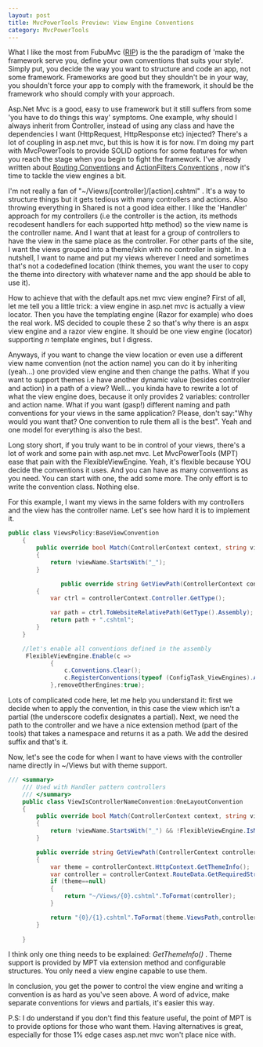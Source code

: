 ```yaml
---
layout: post
title: MvcPowerTools Preview: View Engine Conventions
category: MvcPowerTools
---
```


What I like the most from FubuMvc ([RIP](http://jeremydmiller.com/2014/04/03/im-throwing-in-the-towel-in-fubumvc/)) is the the paradigm of 'make the framework serve you, define your own conventions that suits your style'. Simply put, you decide the way you want to structure and code an app, not some framework. Frameworks are good but they shouldn't be in your way, you shouldn't force your app to comply with the framework, it should be the framework who should comply with your approach.

 Asp.Net Mvc is a good, easy to use framework but it still suffers from some 'you have to do things this way' symptoms. One example, why should I always inherit from Controller, instead of using any class and have the dependencies I want (HttpRequest, HttpResponse etc) injected? There's a lot of coupling in asp.net mvc, but this is how it is for now. I'm doing my part with MvcPowerTools to provide SOLID options for some features for when you reach the stage when you begin to fight the framework. I've already written about [Routing Conventions](http://www.sapiensworks.com/blog/post/2014/04/01/MvcPowerTools-Preview-Routing-Conventions.aspx) and [ActionFilters Conventions](http://www.sapiensworks.com/blog/post/2014/04/03/MvcPowerTools-Preview-Action-Filters-Conventions.aspx) , now it's time to tackle the view engines a bit.

 I'm not really a fan of "~/Views/[controller]/[action].cshtml" . It's a way to structure things but it gets tedious with many controllers and actions. Also throwing everything in Shared is not a good idea either. I like the 'Handler' approach for my controllers (i.e the controller is the action, its methods recodesent handlers for each supported http method) so the view name is the controller name. And I want that at least for a group of controllers to have the view in the same place as the controller. For other parts of the site, I want the views grouped into a theme/skin with no controller in sight. In a nutshell, I want to name and put my views wherever I need and sometimes that's not a codedefined location (think themes, you want the user to copy the theme into directory with whatever name and the app should be able to use it).

 How to achieve that with the default aps.net mvc view engine? First of all, let me tell you a little trick: a view engine in asp.net mvc is actually a view locator. Then you have the templating engine (Razor for example) who does the real work. MS decided to couple these 2 so that's why there is an aspx view engine and a razor view engine. It should be one view engine (locator) supporting _n_ template engines, but I digress.

 Anyways, if you want to change the view location or even use a different view name convention (not the action name) you can do it by inheriting (yeah...) one provided view engine and then change the paths. What if you want to support themes i.e have another dynamic value (besides controller and action) in a path of a view? Well... you kinda have to rewrite a lot of what the view engine does, because it only provides 2 variables: controller and action name. What if you want (gasp!) different naming and path conventions for your views in the same application? Please, don't say:"Why would you want that? One convention to rule them all is the best". Yeah and one model for everything is also the best.

 Long story short, if you truly want to be in control of your views, there's a lot of work and some pain with asp.net mvc. Let MvcPowerTools (MPT) ease that pain with the FlexibleViewEngine. Yeah, it's flexible because YOU decide the conventions it uses. And you can have as many conventions as you need. You can start with one, the add some more. The only effort is to write the convention class. Nothing else.

 For this example, I want my views in the same folders with my controllers and the view has the controller name. Let's see how hard it is to implement it.

  
```csharp
public class ViewsPolicy:BaseViewConvention
    {
        public override bool Match(ControllerContext context, string viewName)
        {
            return !viewName.StartsWith("_");
        }

               public override string GetViewPath(ControllerContext controllerContext, string viewName)
        {
            var ctrl = controllerContext.Controller.GetType();

            var path = ctrl.ToWebsiteRelativePath(GetType().Assembly);
            return path + ".cshtml";
        }
    }

	//let's enable all conventions defined in the assembly
	 FlexibleViewEngine.Enable(c =>
            {
                c.Conventions.Clear();
                c.RegisterConventions(typeof (ConfigTask_ViewEngines).Assembly);
            },removeOtherEngines:true);
```
  Lots of complicated code here, let me help you understand it: first we decide when to apply the convention, in this case the view which isn't a partial (the underscore codefix designates a partial). Next, we need the path to the controller and we have a nice extension method (part of the tools) that takes a namespace and returns it as a path. We add the desired suffix and that's it.

 Now, let's see the code for when I want to have views with the controller name directly in ~/Views but with theme support.

  
```csharp
/// <summary>
    /// Used with Handler pattern controllers
    /// </summary>
    public class ViewIsControllerNameConvention:OneLayoutConvention
    {
        public override bool Match(ControllerContext context, string viewName)
        {
            return !viewName.StartsWith("_") && !FlexibleViewEngine.IsMvcTemplate(viewName);
        }

        public override string GetViewPath(ControllerContext controllerContext, string viewName)
        {
            var theme = controllerContext.HttpContext.GetThemeInfo();
            var controller = controllerContext.RouteData.GetRequiredString("controller");
            if (theme==null)
            {
                return "~/Views/{0}.cshtml".ToFormat(controller);
            }

            return "{0}/{1}.cshtml".ToFormat(theme.ViewsPath,controller);
        }
        
    }
```
  I think only one thing needs to be explained: _GetThemeInfo()_ . Theme support is provided by MPT via extension method and configurable structures. You only need a view engine capable to use them.

 In conclusion, you get the power to control the view engine and writing a convention is as hard as you've seen above. A word of advice, make separate conventions for views and partials, it's easier this way.

 P.S: I do understand if you don't find this feature useful, the point of MPT is to provide options for those who want them. Having alternatives is great, especially for those 1% edge cases asp.net mvc won't place nice with.


